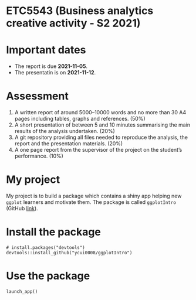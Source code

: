 # ETC5543 (Business analytics creative activity - S2 2021)

# Important dates 

* The report is due **2021-11-05**.
* The presentatin is on **2021-11-12**.


# Assessment

1.  A written report of around 5000–10000 words and no more than 30 A4
    pages including tables, graphs and references. (50%)
2.  A short presentation of between 5 and 10 minutes summarising the
    main results of the analysis undertaken. (20%)
3.  A git repository providing all files needed to reproduce the
    analysis, the report and the presentation materials. (20%)
4.  A one page report from the supervisor of the project on the
    student’s performance. (10%)

# My project

My project is to build a package which contains a shiny app helping new
`ggplot` learners and motivate them. The package is called `ggplotIntro`
(GitHub [link](https://github.com/ycui0008/ggplotIntro)).

# Install the package

```
# install.packages("devtools")
devtools::install_github("ycui0008/ggplotIntro")
```

# Use the package

```
launch_app()
```
